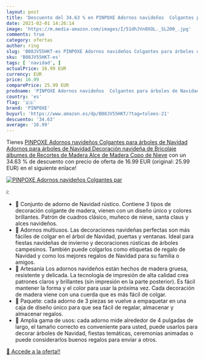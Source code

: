 ```yaml
---
layout: post
title: 'Descuento del 34.63 % en PINPOXE Adornos navideños  Colgantes par'
date: 2021-02-01 14:26:14
image: 'https://m.media-amazon.com/images/I/51dhJVn0XOL._SL200_.jpg'
comments: true
category: ofertas
author: ring
slug: 'B08JV55HKT-es PINPOXE Adornos navideños Colgantes para árboles de...'
sku: 'B08JV55HKT-es'
tags: [ 'navidad', ]
actualPrice: 16.99 EUR
currency: EUR
price: 16.99
comparePrice: 25.99 EUR
prodname: 'PINPOXE Adornos navideños  Colgantes para árboles de Navidad  Adornos para árboles de Navidad  Decoración navideña de Bricolaje  álbumes de Recortes de Madera Alce de Madera Copo de Nieve'
country: 'es'
flag: '🇪🇸'
brand: 'PINPOXE'
buyurl: 'https://www.amazon.es/dp/B08JV55HKT/?tag=tolees-21'
descuento: '34.63'
average: '16.99'
---
```


Tienes [PINPOXE Adornos navideños  Colgantes para árboles de Navidad  Adornos para árboles de Navidad  Decoración navideña de Bricolaje  álbumes de Recortes de Madera Alce de Madera Copo de Nieve](https://www.amazon.es/dp/B08JV55HKT/?tag=tolees-21) con un 34.63 % de descuento con precio de oferta de 16.99 EUR (original: 25.99 EUR) en el siguiente enlace!

[![PINPOXE Adornos navideños  Colgantes par](https://m.media-amazon.com/images/I/51dhJVn0XOL._SL200_.jpg)](https://www.amazon.es/dp/B08JV55HKT/?tag=tolees-21)

ℹ️:

- 🎁 Conjunto de adorno de Navidad rústico. Contiene 3 tipos de decoración colgante de madera, vienen con un diseño único y colores brillantes. Patrón de cuadros clásico, muñeco de nieve, santa claus y alces navideños.
- 🎁 Adornos multiusos. Las decoraciones navideñas perfectas son más fáciles de colgar en el árbol de Navidad, puertas y ventanas. Ideal para fiestas navideñas de invierno y decoraciones rústicas de árboles campesinos. También puede colgarlos como etiquetas de regalo de Navidad y como los mejores regalos de Navidad para su familia o amigos.
- 🎁 Artesanía Los adornos navideños están hechos de madera gruesa, resistente y delicada. La tecnología de impresión de alta calidad crea patrones claros y brillantes (sin impresión en la parte posterior). Es fácil mantener la forma y el color para usar la próxima vez. Cada decoración de madera viene con una cuerda que es más fácil de colgar.
- 🎁 Paquete: cada adorno de 3 piezas se vuelve a empaquetar en una caja de diseño único para que sea fácil de regalar, almacenar y almacenar regalos.
- 🎁 Amplia gama de usos: cada adorno mide alrededor de 4 pulgadas de largo, el tamaño correcto es conveniente para usted, puede usarlos para decorar árboles de Navidad, fiestas temáticas, ceremonias animadas o puede considerarlos buenos regalos para enviar a otros.

[🛒 Accede a la oferta!!](https://www.amazon.es/dp/B08JV55HKT/?tag=tolees-21)
